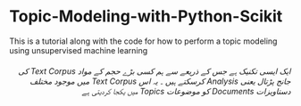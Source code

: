 ﻿# Topic-Modeling-with-Python-Scikit
This is a tutorial along with the code for how to perform a topic modeling using unsupervised machine learning


###### <div dir="rtl"> ایک ایسی تکنیک ہے جس کے ذریعے سے ہم کسی بڑے حجم کے مواد Text Corpus    کی جانج پڑتال یعنی Analysis کرسکتے ہیں ۔ یہ اس   Text Corpus میں موجود مختلف دستاویزات Documents   کو  موضوعات  Topics     میں یکجا کردیتی ہے </div>